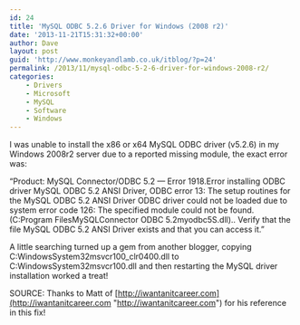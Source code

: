 ```yaml
---
id: 24
title: 'MySQL ODBC 5.2.6 Driver for Windows (2008 r2)'
date: '2013-11-21T15:31:32+00:00'
author: Dave
layout: post
guid: 'http://www.monkeyandlamb.co.uk/itblog/?p=24'
permalink: /2013/11/mysql-odbc-5-2-6-driver-for-windows-2008-r2/
categories:
    - Drivers
    - Microsoft
    - MySQL
    - Software
    - Windows
---
```


I was unable to install the x86 or x64 MySQL ODBC driver (v5.2.6) in my Windows 2008r2 server due to a reported missing module, the exact error was:

“Product: MySQL Connector/ODBC 5.2 — Error 1918.Error installing ODBC driver MySQL ODBC 5.2 ANSI Driver, ODBC error 13: The setup routines for the MySQL ODBC 5.2 ANSI Driver ODBC driver could not be loaded due to system error code 126: The specified module could not be found. (C:Program FilesMySQLConnector ODBC 5.2myodbc5S.dll).. Verify that the file MySQL ODBC 5.2 ANSI Driver exists and that you can access it.”

A little searching turned up a gem from another blogger, copying C:WindowsSystem32msvcr100\_clr0400.dll to C:WindowsSystem32msvcr100.dll and then restarting the MySQL driver installation worked a treat!

SOURCE: Thanks to Matt of [http://iwantanitcareer.com](http://iwantanitcareer.com "http://iwantanitcareer.com") for his reference in this fix!